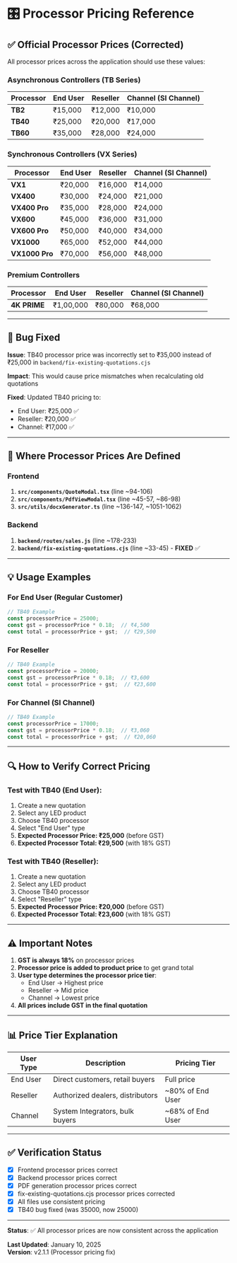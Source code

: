 # 🎛️ Processor Pricing Reference

## ✅ Official Processor Prices (Corrected)

All processor prices across the application should use these values:

### Asynchronous Controllers (TB Series)

| Processor | End User | Reseller | Channel (SI Channel) |
|-----------|----------|----------|----------------------|
| **TB2**   | ₹15,000  | ₹12,000  | ₹10,000             |
| **TB40**  | ₹25,000  | ₹20,000  | ₹17,000             |
| **TB60**  | ₹35,000  | ₹28,000  | ₹24,000             |

### Synchronous Controllers (VX Series)

| Processor      | End User  | Reseller | Channel (SI Channel) |
|----------------|-----------|----------|----------------------|
| **VX1**        | ₹20,000   | ₹16,000  | ₹14,000             |
| **VX400**      | ₹30,000   | ₹24,000  | ₹21,000             |
| **VX400 Pro**  | ₹35,000   | ₹28,000  | ₹24,000             |
| **VX600**      | ₹45,000   | ₹36,000  | ₹31,000             |
| **VX600 Pro**  | ₹50,000   | ₹40,000  | ₹34,000             |
| **VX1000**     | ₹65,000   | ₹52,000  | ₹44,000             |
| **VX1000 Pro** | ₹70,000   | ₹56,000  | ₹48,000             |

### Premium Controllers

| Processor    | End User   | Reseller  | Channel (SI Channel) |
|--------------|------------|-----------|----------------------|
| **4K PRIME** | ₹1,00,000  | ₹80,000   | ₹68,000             |

---

## 🐛 Bug Fixed

**Issue**: TB40 processor price was incorrectly set to ₹35,000 instead of ₹25,000 in `backend/fix-existing-quotations.cjs`

**Impact**: This would cause price mismatches when recalculating old quotations

**Fixed**: Updated TB40 pricing to:
- End User: ₹25,000 ✅
- Reseller: ₹20,000 ✅
- Channel: ₹17,000 ✅

---

## 📍 Where Processor Prices Are Defined

### Frontend
1. **`src/components/QuoteModal.tsx`** (line ~94-106)
2. **`src/components/PdfViewModal.tsx`** (line ~45-57, ~86-98)
3. **`src/utils/docxGenerator.ts`** (line ~136-147, ~1051-1062)

### Backend
1. **`backend/routes/sales.js`** (line ~178-233)
2. **`backend/fix-existing-quotations.cjs`** (line ~33-45) - **FIXED** ✅

---

## 💡 Usage Examples

### For End User (Regular Customer)
```typescript
// TB40 Example
const processorPrice = 25000;
const gst = processorPrice * 0.18;  // ₹4,500
const total = processorPrice + gst;  // ₹29,500
```

### For Reseller
```typescript
// TB40 Example
const processorPrice = 20000;
const gst = processorPrice * 0.18;  // ₹3,600
const total = processorPrice + gst;  // ₹23,600
```

### For Channel (SI Channel)
```typescript
// TB40 Example
const processorPrice = 17000;
const gst = processorPrice * 0.18;  // ₹3,060
const total = processorPrice + gst;  // ₹20,060
```

---

## 🔍 How to Verify Correct Pricing

### Test with TB40 (End User):
1. Create a new quotation
2. Select any LED product
3. Choose TB40 processor
4. Select "End User" type
5. **Expected Processor Price: ₹25,000** (before GST)
6. **Expected Processor Total: ₹29,500** (with 18% GST)

### Test with TB40 (Reseller):
1. Create a new quotation
2. Select any LED product
3. Choose TB40 processor
4. Select "Reseller" type
5. **Expected Processor Price: ₹20,000** (before GST)
6. **Expected Processor Total: ₹23,600** (with 18% GST)

---

## ⚠️ Important Notes

1. **GST is always 18%** on processor prices
2. **Processor price is added to product price** to get grand total
3. **User type determines the processor price tier**:
   - End User → Highest price
   - Reseller → Mid price
   - Channel → Lowest price
4. **All prices include GST in the final quotation**

---

## 📊 Price Tier Explanation

| User Type  | Description                          | Pricing Tier |
|------------|--------------------------------------|--------------|
| End User   | Direct customers, retail buyers      | Full price   |
| Reseller   | Authorized dealers, distributors     | ~80% of End User |
| Channel    | System Integrators, bulk buyers      | ~68% of End User |

---

## ✅ Verification Status

- [x] Frontend processor prices correct
- [x] Backend processor prices correct
- [x] PDF generation processor prices correct
- [x] fix-existing-quotations.cjs processor prices corrected
- [x] All files use consistent pricing
- [x] TB40 bug fixed (was 35000, now 25000)

---

**Status**: ✅ All processor prices are now consistent across the application

**Last Updated**: January 10, 2025  
**Version**: v2.1.1 (Processor pricing fix)

